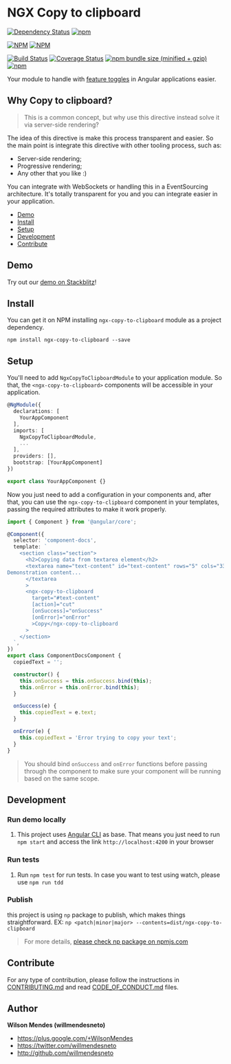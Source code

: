 # NGX Copy to clipboard

[![Dependency Status](https://david-dm.org/willmendesneto/ngx-copy-to-clipboard.svg)](https://david-dm.org/willmendesneto/ngx-copy-to-clipboard)
[![npm](https://img.shields.io/badge/stackblitz-online-orange.svg)](https://stackblitz.com/edit/ngx-copy-to-clipboard-sample)

[![NPM](https://nodei.co/npm/ngx-copy-to-clipboard.png?downloads=true&downloadRank=true&stars=true)](https://npmjs.org/ngx-copy-to-clipboard)
[![NPM](https://nodei.co/npm-dl/ngx-copy-to-clipboard.png?height=3&months=3)](https://npmjs.org/ngx-copy-to-clipboard)

[![Build Status](https://circleci.com/gh/willmendesneto/ngx-copy-to-clipboard.svg?style=shield)](https://circleci.com/gh/willmendesneto/ngx-copy-to-clipboard)
[![Coverage Status](https://coveralls.io/repos/willmendesneto/ngx-copy-to-clipboard/badge.svg?branch=master)](https://coveralls.io/r/willmendesneto/ngx-copy-to-clipboard?branch=master)
[![npm bundle size (minified + gzip)](https://img.shields.io/bundlephobia/minzip/ngx-copy-to-clipboard.svg)](https://bundlephobia.com/result?p=ngx-copy-to-clipboard)
[![npm](https://img.shields.io/npm/l/express.svg?maxAge=2592000)](/LICENSE)

Your module to handle with [feature toggles]() in Angular applications easier.

## Why Copy to clipboard?

> This is a common concept, but why use this directive instead solve it via server-side rendering?

The idea of this directive is make this process transparent and easier. So the main point is integrate this directive with other tooling process, such as:

- Server-side rendering;
- Progressive rendering;
- Any other that you like :)

You can integrate with WebSockets or handling this in a EventSourcing architecture. It's totally transparent for you and you can integrate easier in your application.

- [Demo](#demo)
- [Install](#install)
- [Setup](#setup)
- [Development](#development)
- [Contribute](#contribute)

## Demo

Try out our [demo on Stackblitz](https://ngx-copy-to-clipboard-sample.stackblitz.io)!

## Install

You can get it on NPM installing `ngx-copy-to-clipboard` module as a project dependency.

```shell
npm install ngx-copy-to-clipboard --save
```

## Setup

You'll need to add `NgxCopyToClipboardModule` to your application module. So that, the `<ngx-copy-to-clipboard>` components will be accessible in your application.

```typescript
@NgModule({
  declarations: [
    YourAppComponent
  ],
  imports: [
    NgxCopyToClipboardModule,
    ...
  ],
  providers: [],
  bootstrap: [YourAppComponent]
})

export class YourAppComponent {}

```

Now you just need to add a configuration in your components and, after that, you can use the `ngx-copy-to-clipboard` component in your templates, passing the required attributes to make it work properly.

```typescript
import { Component } from '@angular/core';

@Component({
  selector: 'component-docs',
  template: `
    <section class="section">
      <h2>Copying data from textarea element</h2>
      <textarea name="text-content" id="text-content" rows="5" cols="33">
Demonstration content...
      </textarea
      >
      <ngx-copy-to-clipboard
        target="#text-content"
        [action]="cut"
        [onSuccess]="onSuccess"
        [onError]="onError"
        >Copy</ngx-copy-to-clipboard
      >
    </section>
  `,
})
export class ComponentDocsComponent {
  copiedText = '';

  constructor() {
    this.onSuccess = this.onSuccess.bind(this);
    this.onError = this.onError.bind(this);
  }

  onSuccess(e) {
    this.copiedText = e.text;
  }

  onError(e) {
    this.copiedText = 'Error trying to copy your text';
  }
}
```

> You should bind `onSuccess` and `onError` functions before passing through the component to make sure your component will be running based on the same scope.

## Development

### Run demo locally

1. This project uses [Angular CLI](https://cli.angular.io/) as base. That means you just need to run `npm start` and access the link `http://localhost:4200` in your browser

### Run tests

1. Run `npm test` for run tests. In case you want to test using watch, please use `npm run tdd`

### Publish

this project is using `np` package to publish, which makes things straightforward. EX: `np <patch|minor|major> --contents=dist/ngx-copy-to-clipboard`

> For more details, [please check np package on npmjs.com](https://www.npmjs.com/package/np)

## Contribute

For any type of contribution, please follow the instructions in [CONTRIBUTING.md](https://github.com/willmendesneto/ngx-copy-to-clipboard/blob/master/CONTRIBUTING.md) and read [CODE_OF_CONDUCT.md](https://github.com/willmendesneto/ngx-copy-to-clipboard/blob/master/CODE_OF_CONDUCT.md) files.

## Author

**Wilson Mendes (willmendesneto)**

- <https://plus.google.com/+WilsonMendes>
- <https://twitter.com/willmendesneto>
- <http://github.com/willmendesneto>
